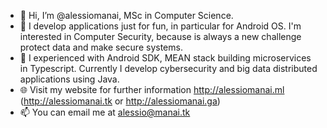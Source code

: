 - 👋 Hi, I’m @alessiomanai, MSc in Computer Science. 
- 👀 I develop applications just for fun, in particular for Android OS. I'm interested in Computer Security, because is always a new challenge protect data and make secure systems.
- 🌱 I experienced with Android SDK, MEAN stack building microservices in Typescript. Currently I develop cybersecurity and big data distributed applications using Java.
- 🌐 Visit my website for further information http://alessiomanai.ml (http://alessiomanai.tk or http://alessiomanai.ga)
- 📫 You can email me at alessio@manai.tk

<!---
alessiomanai/alessiomanai is a ✨ special ✨ repository because its `README.md` (this file) appears on your GitHub profile.
You can click the Preview link to take a look at your changes.
--->
